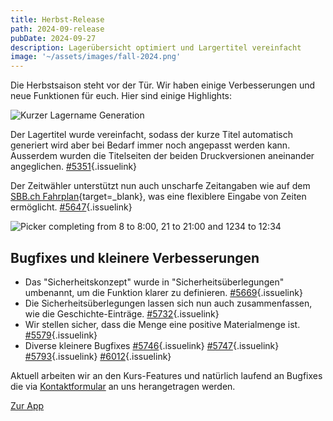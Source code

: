```yaml
---
title: Herbst-Release
path: 2024-09-release
pubDate: 2024-09-27
description: Lagerübersicht optimiert und Largertitel vereinfacht
image: '~/assets/images/fall-2024.png'
---
```


Die Herbstsaison steht vor der Tür. Wir haben einige Verbesserungen und neue Funktionen für euch. Hier sind einige Highlights:

<div class="simple-columns bg-slate-100 dark:bg-slate-800">

![Kurzer Lagername Generation](~/assets/images/campshorttitle-generation.webp)

<div>

Der Lagertitel wurde vereinfacht, sodass der kurze Titel automatisch generiert wird aber bei Bedarf immer noch angepasst werden kann. Ausserdem wurden die Titelseiten der beiden Druckversionen aneinander angeglichen. [#5351](https://github.com/ecamp/ecamp3/pull/5351){.issuelink}

</div>

</div>
<div class="simple-columns">

<div>

Der Zeitwähler unterstützt nun auch unscharfe Zeitangaben wie auf dem [SBB.ch Fahrplan](https://sbb.ch){target=_blank}, was eine flexiblere Eingabe von Zeiten ermöglicht. [#5647](https://github.com/ecamp/ecamp3/pull/5647){.issuelink}

</div>

![Picker completing from 8 to 8:00, 21 to 21:00 and 1234 to 12:34](~/assets/images/timepicker-better-parser.webp)

</div>

## Bugfixes und kleinere Verbesserungen

- Das "Sicherheitskonzept" wurde in "Sicherheitsüberlegungen" umbenannt, um die Funktion klarer zu definieren. [#5669](https://github.com/ecamp/ecamp3/pull/5669){.issuelink}
- Die Sicherheitsüberlegungen lassen sich nun auch zusammenfassen, wie die Geschichte-Einträge. [#5732](https://github.com/ecamp/ecamp3/pull/5732){.issuelink}
- Wir stellen sicher, dass die Menge eine positive Materialmenge ist. [#5579](https://github.com/ecamp/ecamp3/pull/5579){.issuelink}
- Diverse kleinere Bugfixes [#5746](https://github.com/ecamp/ecamp3/pull/5746){.issuelink} [#5747](https://github.com/ecamp/ecamp3/pull/5747){.issuelink} [#5793](https://github.com/ecamp/ecamp3/pull/5793){.issuelink} [#6012](https://github.com/ecamp/ecamp3/pull/6012){.issuelink}

Aktuell arbeiten wir an den Kurs-Features und natürlich laufend an Bugfixes die via [Kontaktformular](https://www.ecamp3.ch/de/kontakt/) an uns herangetragen werden.

<a class="btn secondary mr-4 mb-4" href="https://app.ecamp3.ch" target="_blank">Zur App</a>
